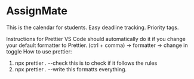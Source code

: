 # AssignMate

This is the calendar for students. Easy deadline tracking. Priority tags.

Instructions for Prettier
VS Code should automatically do it if you change your default formatter to Prettier.
(ctrl + comma) -> formatter -> change in toggle
How to use prettier:

1. npx prettier . --check
   this is to check if it follows the rules
2. npx prettier . --write
   this formatts everything.
